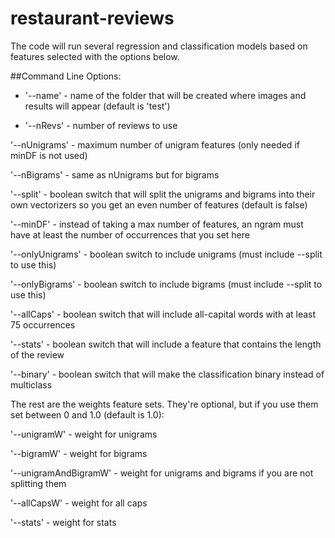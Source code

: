# restaurant-reviews

The code will run several regression and classification models based on features selected with the options below.

##Command Line Options:

* '--name' - name of the folder that will be created where images and results will appear (default is 'test')

* '--nRevs' - number of reviews to use

'--nUnigrams'  - maximum number of unigram features (only needed if minDF is not used)

'--nBigrams' - same as nUnigrams but for bigrams

'--split' - boolean switch that will split the unigrams and bigrams into their own vectorizers so you get an even number of features (default is false)

'--minDF' - instead of taking a max number of features, an ngram must have at least the number of occurrences that you set here

'--onlyUnigrams' - boolean switch to include unigrams (must include --split to use this)

'--onlyBigrams' - boolean switch to include bigrams (must include --split to use this)

'--allCaps' - boolean switch that will include all-capital words with at least 75 occurrences

'--stats' - boolean switch that will include a feature that contains the length of the review

'--binary' - boolean switch that will make the classification binary instead of multiclass


The rest are the weights feature sets. They're optional, but if you use them set between 0 and 1.0 (default is 1.0):

'--unigramW' - weight for unigrams

'--bigramW' - weight for bigrams

'--unigramAndBigramW' - weight for unigrams and bigrams if you are not splitting them

'--allCapsW' - weight for all caps

'--stats' - weight for stats
